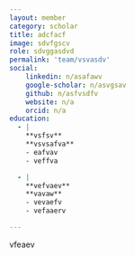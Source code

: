 ```yaml
---
layout: member
category: scholar
title: adcfacf
image: sdvfgscv
role: sdvggasdvd
permalink: 'team/vsvasdv'
social:
    linkedin: n/asafawv
    google-scholar: n/asvgsav
    github: n/asfvsdfv
    website: n/a
    orcid: n/a
education:
  - |
    **vsfsv**  
    **vsvsafva**  
    - eafvav  
    - veffva

  - |
    **vefvaev**  
    **vavaw**  
    - vevaefv  
    - vefaaerv

---
```

vfeaev
